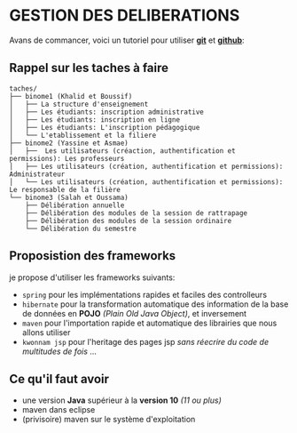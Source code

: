 # GESTION DES DELIBERATIONS

Avans de commancer, voici un tutoriel pour utiliser [**git**](https://www.youtube.com/watch?v=HVsySz-h9r4) et [**github**](https://www.youtube.com/watch?v=hPfgekYUKgk): 

## Rappel sur les taches à faire
```
taches/
├── binome1 (Khalid et Boussif)
│   ├── La structure d'enseignement
│   ├── Les étudiants: inscription administrative
│   ├── Les étudiants: inscription en ligne
│   ├── Les étudiants: L'inscription pédagogique
│   └── L'etablissement et la filiere
├── binome2 (Yassine et Asmae)
│   ├──  Les utilisateurs (créaction, authentification et permissions): Les professeurs
│   ├── Les utilisateurs (création, authentification et permissions): Administrateur
│   └── Les utilisateurs (création, authentification et permissions): Le responsable de la filière
└── binome3 (Salah et Oussama)
    ├── Délibération annuelle
    ├── Délibération des modules de la session de rattrapage
    ├── Délibération des modules de la session ordinaire
    └── Délibération du semestre
```

## Proposistion des frameworks

je propose d'utiliser les frameworks suivants:
* ``` spring ``` pour les implémentations rapides et faciles des controlleurs
* ``` hibernate ``` pour la transformation automatique des information de la base de données en **POJO** *(Plain Old Java Object)*, et inversement
* ``` maven ``` pour l'importation rapide et automatique des librairies que nous allons utiliser
* ``` kwonnam jsp ``` pour l'heritage des pages jsp *sans réecrire du code de multitudes de fois* ...

## Ce qu'il faut avoir

* une version **Java** supérieur à la **version 10** _(11 ou plus)_
* maven dans eclipse
* (privisoire) maven sur le système d'exploitation

